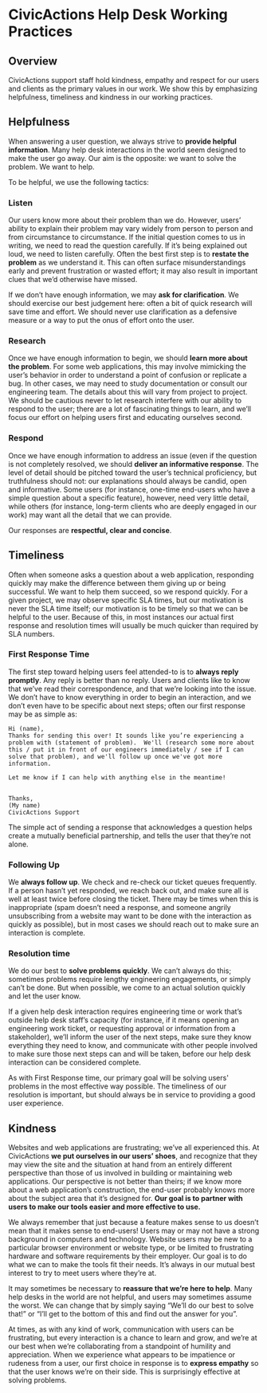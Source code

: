 # CivicActions Help Desk Working Practices

## Overview
CivicActions support staff hold kindness, empathy and respect for our users and clients as the primary values in our work. We show this by emphasizing helpfulness, timeliness and kindness in our working practices.

## Helpfulness
When answering a user question, we always strive to **provide helpful information**. Many help desk interactions in the world seem designed to make the user go away. Our aim is the opposite: we want to solve the problem. We want to help.

To be helpful, we use the following tactics:

### Listen
Our users know more about their problem than we do. However, users’ ability to explain their problem may vary widely from person to person and from circumstance to circumstance. If the initial question comes to us in writing, we need to read the question carefully. If it’s being explained out loud, we need to listen carefully. Often the best first step is to **restate the problem** as we understand it. This can often surface misunderstandings early and prevent frustration or wasted effort; it may also result in important clues that we’d otherwise have missed.

If we don’t have enough information, we may **ask for clarification**. We should exercise our best judgement here: often a bit of quick research will save time and effort. We should never use clarification as a defensive measure or a way to put the onus of effort onto the user.

### Research
Once we have enough information to begin, we should **learn more about the problem**. For some web applications, this may involve mimicking the user’s behavior in order to understand a point of confusion or replicate a bug. In other cases, we may need to study documentation or consult our engineering team. The details about this will vary from project to project. We should be cautious never to let research interfere with our ability to respond to the user; there are a lot of fascinating things to learn, and we’ll focus our effort on helping users first and educating ourselves second.

### Respond
Once we have enough information to address an issue (even if the question is not completely resolved, we should **deliver an informative response**. The level of detail should be pitched toward the user’s technical proficiency, but truthfulness should not: our explanations should always be candid, open and informative. Some users (for instance, one-time end-users who have a simple question about a specific feature), however, need very little detail, while others (for instance, long-term clients who are deeply engaged in our work) may want all the detail that we can provide.

Our responses are **respectful, clear and concise**.

## Timeliness
Often when someone asks a question about a web application, responding quickly may make the difference between them giving up or being successful. We want to help them succeed, so we respond quickly. For a given project, we may observe specific SLA times, but our motivation is never the SLA time itself; our motivation is to be timely so that we can be helpful to the user. Because of this, in most instances our actual first response and resolution times will usually be much quicker than required by SLA numbers.

### First Response Time
The first step toward helping users feel attended-to is to **always reply promptly**. Any reply is better than no reply. Users and clients like to know that we’ve read their correspondence, and that we’re looking into the issue. We don’t have to know everything in order to begin an interaction, and we don’t even have to be specific about next steps; often our first response may be as simple as:

```
Hi (name),
Thanks for sending this over! It sounds like you’re experiencing a problem with (statement of problem).  We'll (research some more about this / put it in front of our engineers immediately / see if I can solve that problem), and we'll follow up once we've got more information.

Let me know if I can help with anything else in the meantime!


Thanks,
(My name)
CivicActions Support
```
The simple act of sending a response that acknowledges a question helps create a mutually beneficial partnership, and tells the user that they’re not alone.

### Following Up
We **always follow up**.  We check and re-check our ticket queues frequently. If a person hasn’t yet responded, we reach back out, and make sure all is well at least twice before closing the ticket. There may be times when this is inappropriate (spam doesn’t need a response, and someone angrily unsubscribing from a website may want to be done with the interaction as quickly as possible), but in most cases we should reach out to make sure an interaction is complete.

### Resolution time
We do our best to **solve problems quickly**. We can’t always do this; sometimes problems require lengthy engineering engagements, or simply can’t be done. But when possible, we come to an actual solution quickly and let the user know.

If a given help desk interaction requires engineering time or work that’s outside help desk staff’s capacity (for instance, if it means opening an engineering work ticket, or requesting approval or information from a stakeholder), we’ll inform the user of the next steps, make sure they know everything they need to know, and communicate with other people involved to make sure those next steps can and will be taken, before our help desk interaction can be considered complete.

As with First Response time, our primary goal will be solving users' problems in the most effective way possible. The timeliness of our resolution is important, but should always be in service to providing a good user experience.

## Kindness
Websites and web applications are frustrating; we’ve all experienced this. At CivicActions **we put ourselves in our users’ shoes**, and recognize that they may view the site and the situation at hand from an entirely different perspective than those of us involved in building or maintaining web applications. Our perspective is not better than theirs; if we know more about a web application’s construction, the end-user probably knows more about the subject area that it’s designed for. **Our goal is to partner with users to make our tools easier and more effective to use.**

We always remember that just because a feature makes sense to us doesn’t mean that it makes sense to end-users! Users may or may not have a strong background in computers and technology. Website users may be new to a particular browser environment or website type, or be limited to frustrating hardware and software requirements by their employer. Our goal is to do what we can to make the tools fit their needs. It’s always in our mutual best interest to try to meet users where they’re at.

It may sometimes be necessary to **reassure that we’re here to help**. Many help desks in the world are not helpful, and users may sometimes assume the worst. We can change that by simply saying “We’ll do our best to solve that!” or “I’ll get to the bottom of this and find out the answer for you”.

At times, as with any kind of work, communication with users can be frustrating, but every interaction is a chance to learn and grow, and we’re at our best when we’re collaborating from a standpoint of humility and appreciation. When we experience what appears to be impatience or rudeness from a user, our first choice in response is to **express empathy** so that the user knows we’re on their side. This is surprisingly effective at solving problems.
